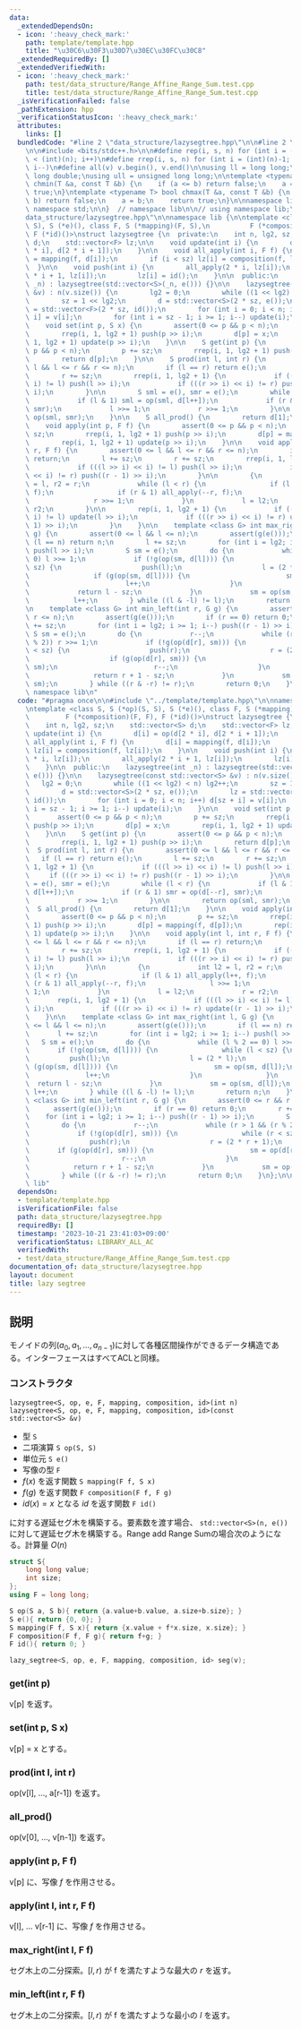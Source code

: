 ```yaml
---
data:
  _extendedDependsOn:
  - icon: ':heavy_check_mark:'
    path: template/template.hpp
    title: "\u30C6\u30F3\u30D7\u30EC\u30FC\u30C8"
  _extendedRequiredBy: []
  _extendedVerifiedWith:
  - icon: ':heavy_check_mark:'
    path: test/data_structure/Range_Affine_Range_Sum.test.cpp
    title: test/data_structure/Range_Affine_Range_Sum.test.cpp
  _isVerificationFailed: false
  _pathExtension: hpp
  _verificationStatusIcon: ':heavy_check_mark:'
  attributes:
    links: []
  bundledCode: "#line 2 \"data_structure/lazysegtree.hpp\"\n\n#line 2 \"template/template.hpp\"\
    \n\n#include <bits/stdc++.h>\n\n#define rep(i, s, n) for (int i = (int)(s); i\
    \ < (int)(n); i++)\n#define rrep(i, s, n) for (int i = (int)(n)-1; i >= (int)(s);\
    \ i--)\n#define all(v) v.begin(), v.end()\n\nusing ll = long long;\nusing ld =\
    \ long double;\nusing ull = unsigned long long;\n\ntemplate <typename T> bool\
    \ chmin(T &a, const T &b) {\n    if (a <= b) return false;\n    a = b;\n    return\
    \ true;\n}\ntemplate <typename T> bool chmax(T &a, const T &b) {\n    if (a >=\
    \ b) return false;\n    a = b;\n    return true;\n}\n\nnamespace lib {\n\nusing\
    \ namespace std;\n\n}  // namespace lib\n\n// using namespace lib;\n#line 4 \"\
    data_structure/lazysegtree.hpp\"\n\nnamespace lib {\n\ntemplate <class S, S (*op)(S,\
    \ S), S (*e)(), class F, S (*mapping)(F, S),\n          F (*composition)(F, F),\
    \ F (*id)()>\nstruct lazysegtree {\n  private:\n    int n, lg2, sz;\n    std::vector<S>\
    \ d;\n    std::vector<F> lz;\n\n    void update(int i) {\n        d[i] = op(d[2\
    \ * i], d[2 * i + 1]);\n    }\n\n    void all_apply(int i, F f) {\n        d[i]\
    \ = mapping(f, d[i]);\n        if (i < sz) lz[i] = composition(f, lz[i]);\n  \
    \  }\n\n    void push(int i) {\n        all_apply(2 * i, lz[i]);\n        all_apply(2\
    \ * i + 1, lz[i]);\n        lz[i] = id();\n    }\n\n  public:\n    lazysegtree(int\
    \ _n) : lazysegtree(std::vector<S>(_n, e())) {}\n\n    lazysegtree(const std::vector<S>\
    \ &v) : n(v.size()) {\n        lg2 = 0;\n        while ((1 << lg2) < n) lg2++;\n\
    \        sz = 1 << lg2;\n        d = std::vector<S>(2 * sz, e());\n        lz\
    \ = std::vector<F>(2 * sz, id());\n        for (int i = 0; i < n; i++) d[sz +\
    \ i] = v[i];\n        for (int i = sz - 1; i >= 1; i--) update(i);\n    }\n\n\
    \    void set(int p, S x) {\n        assert(0 <= p && p < n);\n        p += sz;\n\
    \        rrep(i, 1, lg2 + 1) push(p >> i);\n        d[p] = x;\n        rep(i,\
    \ 1, lg2 + 1) update(p >> i);\n    }\n\n    S get(int p) {\n        assert(0 <=\
    \ p && p < n);\n        p += sz;\n        rrep(i, 1, lg2 + 1) push(p >> i);\n\
    \        return d[p];\n    }\n\n    S prod(int l, int r) {\n        assert(0 <=\
    \ l && l <= r && r <= n);\n        if (l == r) return e();\n        l += sz;\n\
    \        r += sz;\n        rrep(i, 1, lg2 + 1) {\n            if (((l >> i) <<\
    \ i) != l) push(l >> i);\n            if (((r >> i) << i) != r) push((r - 1) >>\
    \ i);\n        }\n\n        S sml = e(), smr = e();\n        while (l < r) {\n\
    \            if (l & 1) sml = op(sml, d[l++]);\n            if (r & 1) smr = op(d[--r],\
    \ smr);\n            l >>= 1;\n            r >>= 1;\n        }\n\n        return\
    \ op(sml, smr);\n    }\n\n    S all_prod() {\n        return d[1];\n    }\n\n\
    \    void apply(int p, F f) {\n        assert(0 <= p && p < n);\n        p +=\
    \ sz;\n        rrep(i, 1, lg2 + 1) push(p >> i);\n        d[p] = mapping(f, d[p]);\n\
    \        rep(i, 1, lg2 + 1) update(p >> i);\n    }\n\n    void apply(int l, int\
    \ r, F f) {\n        assert(0 <= l && l <= r && r <= n);\n        if (l == r)\
    \ return;\n        l += sz;\n        r += sz;\n        rrep(i, 1, lg2 + 1) {\n\
    \            if (((l >> i) << i) != l) push(l >> i);\n            if (((r >> i)\
    \ << i) != r) push((r - 1) >> i);\n        }\n\n        {\n            int l2\
    \ = l, r2 = r;\n            while (l < r) {\n                if (l & 1) all_apply(l++,\
    \ f);\n                if (r & 1) all_apply(--r, f);\n                l >>= 1;\n\
    \                r >>= 1;\n            }\n            l = l2;\n            r =\
    \ r2;\n        }\n\n        rep(i, 1, lg2 + 1) {\n            if (((l >> i) <<\
    \ i) != l) update(l >> i);\n            if (((r >> i) << i) != r) update((r -\
    \ 1) >> i);\n        }\n    }\n\n    template <class G> int max_right(int l, G\
    \ g) {\n        assert(0 <= l && l <= n);\n        assert(g(e()));\n        if\
    \ (l == n) return n;\n        l += sz;\n        for (int i = lg2; i >= 1; i--)\
    \ push(l >> i);\n        S sm = e();\n        do {\n            while (l % 2 ==\
    \ 0) l >>= 1;\n            if (!g(op(sm, d[l]))) {\n                while (l <\
    \ sz) {\n                    push(l);\n                    l = (2 * l);\n    \
    \                if (g(op(sm, d[l]))) {\n                        sm = op(sm, d[l]);\n\
    \                        l++;\n                    }\n                }\n    \
    \            return l - sz;\n            }\n            sm = op(sm, d[l]);\n \
    \           l++;\n        } while ((l & -l) != l);\n        return n;\n    }\n\
    \n    template <class G> int min_left(int r, G g) {\n        assert(0 <= r &&\
    \ r <= n);\n        assert(g(e()));\n        if (r == 0) return 0;\n        r\
    \ += sz;\n        for (int i = lg2; i >= 1; i--) push((r - 1) >> i);\n       \
    \ S sm = e();\n        do {\n            r--;\n            while (r > 1 && (r\
    \ % 2)) r >>= 1;\n            if (!g(op(d[r], sm))) {\n                while (r\
    \ < sz) {\n                    push(r);\n                    r = (2 * r + 1);\n\
    \                    if (g(op(d[r], sm))) {\n                        sm = op(d[r],\
    \ sm);\n                        r--;\n                    }\n                }\n\
    \                return r + 1 - sz;\n            }\n            sm = op(d[r],\
    \ sm);\n        } while ((r & -r) != r);\n        return 0;\n    }\n};\n\n}  //\
    \ namespace lib\n"
  code: "#pragma once\n\n#include \"../template/template.hpp\"\n\nnamespace lib {\n\
    \ntemplate <class S, S (*op)(S, S), S (*e)(), class F, S (*mapping)(F, S),\n \
    \         F (*composition)(F, F), F (*id)()>\nstruct lazysegtree {\n  private:\n\
    \    int n, lg2, sz;\n    std::vector<S> d;\n    std::vector<F> lz;\n\n    void\
    \ update(int i) {\n        d[i] = op(d[2 * i], d[2 * i + 1]);\n    }\n\n    void\
    \ all_apply(int i, F f) {\n        d[i] = mapping(f, d[i]);\n        if (i < sz)\
    \ lz[i] = composition(f, lz[i]);\n    }\n\n    void push(int i) {\n        all_apply(2\
    \ * i, lz[i]);\n        all_apply(2 * i + 1, lz[i]);\n        lz[i] = id();\n\
    \    }\n\n  public:\n    lazysegtree(int _n) : lazysegtree(std::vector<S>(_n,\
    \ e())) {}\n\n    lazysegtree(const std::vector<S> &v) : n(v.size()) {\n     \
    \   lg2 = 0;\n        while ((1 << lg2) < n) lg2++;\n        sz = 1 << lg2;\n\
    \        d = std::vector<S>(2 * sz, e());\n        lz = std::vector<F>(2 * sz,\
    \ id());\n        for (int i = 0; i < n; i++) d[sz + i] = v[i];\n        for (int\
    \ i = sz - 1; i >= 1; i--) update(i);\n    }\n\n    void set(int p, S x) {\n \
    \       assert(0 <= p && p < n);\n        p += sz;\n        rrep(i, 1, lg2 + 1)\
    \ push(p >> i);\n        d[p] = x;\n        rep(i, 1, lg2 + 1) update(p >> i);\n\
    \    }\n\n    S get(int p) {\n        assert(0 <= p && p < n);\n        p += sz;\n\
    \        rrep(i, 1, lg2 + 1) push(p >> i);\n        return d[p];\n    }\n\n  \
    \  S prod(int l, int r) {\n        assert(0 <= l && l <= r && r <= n);\n     \
    \   if (l == r) return e();\n        l += sz;\n        r += sz;\n        rrep(i,\
    \ 1, lg2 + 1) {\n            if (((l >> i) << i) != l) push(l >> i);\n       \
    \     if (((r >> i) << i) != r) push((r - 1) >> i);\n        }\n\n        S sml\
    \ = e(), smr = e();\n        while (l < r) {\n            if (l & 1) sml = op(sml,\
    \ d[l++]);\n            if (r & 1) smr = op(d[--r], smr);\n            l >>= 1;\n\
    \            r >>= 1;\n        }\n\n        return op(sml, smr);\n    }\n\n  \
    \  S all_prod() {\n        return d[1];\n    }\n\n    void apply(int p, F f) {\n\
    \        assert(0 <= p && p < n);\n        p += sz;\n        rrep(i, 1, lg2 +\
    \ 1) push(p >> i);\n        d[p] = mapping(f, d[p]);\n        rep(i, 1, lg2 +\
    \ 1) update(p >> i);\n    }\n\n    void apply(int l, int r, F f) {\n        assert(0\
    \ <= l && l <= r && r <= n);\n        if (l == r) return;\n        l += sz;\n\
    \        r += sz;\n        rrep(i, 1, lg2 + 1) {\n            if (((l >> i) <<\
    \ i) != l) push(l >> i);\n            if (((r >> i) << i) != r) push((r - 1) >>\
    \ i);\n        }\n\n        {\n            int l2 = l, r2 = r;\n            while\
    \ (l < r) {\n                if (l & 1) all_apply(l++, f);\n                if\
    \ (r & 1) all_apply(--r, f);\n                l >>= 1;\n                r >>=\
    \ 1;\n            }\n            l = l2;\n            r = r2;\n        }\n\n \
    \       rep(i, 1, lg2 + 1) {\n            if (((l >> i) << i) != l) update(l >>\
    \ i);\n            if (((r >> i) << i) != r) update((r - 1) >> i);\n        }\n\
    \    }\n\n    template <class G> int max_right(int l, G g) {\n        assert(0\
    \ <= l && l <= n);\n        assert(g(e()));\n        if (l == n) return n;\n \
    \       l += sz;\n        for (int i = lg2; i >= 1; i--) push(l >> i);\n     \
    \   S sm = e();\n        do {\n            while (l % 2 == 0) l >>= 1;\n     \
    \       if (!g(op(sm, d[l]))) {\n                while (l < sz) {\n          \
    \          push(l);\n                    l = (2 * l);\n                    if\
    \ (g(op(sm, d[l]))) {\n                        sm = op(sm, d[l]);\n          \
    \              l++;\n                    }\n                }\n              \
    \  return l - sz;\n            }\n            sm = op(sm, d[l]);\n           \
    \ l++;\n        } while ((l & -l) != l);\n        return n;\n    }\n\n    template\
    \ <class G> int min_left(int r, G g) {\n        assert(0 <= r && r <= n);\n  \
    \      assert(g(e()));\n        if (r == 0) return 0;\n        r += sz;\n    \
    \    for (int i = lg2; i >= 1; i--) push((r - 1) >> i);\n        S sm = e();\n\
    \        do {\n            r--;\n            while (r > 1 && (r % 2)) r >>= 1;\n\
    \            if (!g(op(d[r], sm))) {\n                while (r < sz) {\n     \
    \               push(r);\n                    r = (2 * r + 1);\n             \
    \       if (g(op(d[r], sm))) {\n                        sm = op(d[r], sm);\n \
    \                       r--;\n                    }\n                }\n     \
    \           return r + 1 - sz;\n            }\n            sm = op(d[r], sm);\n\
    \        } while ((r & -r) != r);\n        return 0;\n    }\n};\n\n}  // namespace\
    \ lib"
  dependsOn:
  - template/template.hpp
  isVerificationFile: false
  path: data_structure/lazysegtree.hpp
  requiredBy: []
  timestamp: '2023-10-21 23:41:03+09:00'
  verificationStatus: LIBRARY_ALL_AC
  verifiedWith:
  - test/data_structure/Range_Affine_Range_Sum.test.cpp
documentation_of: data_structure/lazysegtree.hpp
layout: document
title: lazy segtree
---
```


## 説明

モノイドの列$(a_0,a_1,\dots,a_{n-1})$に対して各種区間操作ができるデータ構造である。インターフェースはすべてACLと同様。

### コンストラクタ

`lazysegtree<S, op, e, F, mapping, composition, id>(int n)`
`lazysegtree<S, op, e, F, mapping, composition, id>(const std::vector<S> &v)`

-   型 `S`
-   二項演算 `S op(S, S)`
-   単位元 `S e()`
-   写像の型 `F`
-   $f(x)$ を返す関数 `S mapping(F f, S x)`
-   $f(g)$ を返す関数 `F composition(F f, F g)`
-   $id(x) = x$ となる $id$ を返す関数 `F id()`

に対する遅延セグ木を構築する。要素数を渡す場合、 `std::vector<S>(n, e())` に対して遅延セグ木を構築する。Range add Range Sumの場合次のようになる。計算量 $O(n)$

```cpp
struct S{
    long long value;
    int size;
};
using F = long long;

S op(S a, S b){ return {a.value+b.value, a.size+b.size}; }
S e(){ return {0, 0}; }
S mapping(F f, S x){ return {x.value + f*x.size, x.size}; }
F composition(F f, F g){ return f+g; }
F id(){ return 0; }

lazy_segtree<S, op, e, F, mapping, composition, id> seg(v);
```

### get(int p)

v[p] を返す。

### set(int p, S x)

v[p] = x とする。

### prod(int l, int r)

op(v[l], ..., a[r-1]) を返す。

### all_prod()

op(v[0], ..., v[n-1]) を返す。

### apply(int p, F f)

v[p] に、写像 $f$ を作用させる。

### apply(int l, int r, F f)

v[l], ... v[r-1] に、写像 $f$ を作用させる。

### max_right(int l, F f)

セグ木上の二分探索。$[l, r)$ が f を満たすような最大の $r$ を返す。

### min_left(int r, F f)

セグ木上の二分探索。$[l, r)$ が f を満たすような最小の $l$ を返す。
